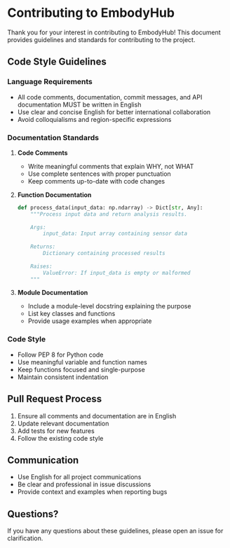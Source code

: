 # Contributing to EmbodyHub

Thank you for your interest in contributing to EmbodyHub! This document provides guidelines and standards for contributing to the project.

## Code Style Guidelines

### Language Requirements

- All code comments, documentation, commit messages, and API documentation MUST be written in English
- Use clear and concise English for better international collaboration
- Avoid colloquialisms and region-specific expressions

### Documentation Standards

1. **Code Comments**
   - Write meaningful comments that explain WHY, not WHAT
   - Use complete sentences with proper punctuation
   - Keep comments up-to-date with code changes

2. **Function Documentation**
   ```python
   def process_data(input_data: np.ndarray) -> Dict[str, Any]:
       """Process input data and return analysis results.
       
       Args:
           input_data: Input array containing sensor data
           
       Returns:
           Dictionary containing processed results
           
       Raises:
           ValueError: If input_data is empty or malformed
       """
   ```

3. **Module Documentation**
   - Include a module-level docstring explaining the purpose
   - List key classes and functions
   - Provide usage examples when appropriate

### Code Style

- Follow PEP 8 for Python code
- Use meaningful variable and function names
- Keep functions focused and single-purpose
- Maintain consistent indentation

## Pull Request Process

1. Ensure all comments and documentation are in English
2. Update relevant documentation
3. Add tests for new features
4. Follow the existing code style

## Communication

- Use English for all project communications
- Be clear and professional in issue discussions
- Provide context and examples when reporting bugs

## Questions?

If you have any questions about these guidelines, please open an issue for clarification.